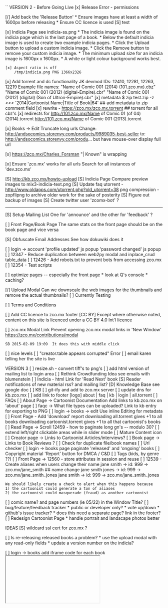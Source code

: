 ``
VERSION 2 - Before Going Live
[x] Release Error - permissions

[/] Add back the 'Release Button'
    * Ensure images have at least a width of 1600px before releasing
    * Ensure CC licence is used
    [S] test

[x] Indicia Page
    see indicia-ss.png
    * The indicia image is found on the indicia page which is the last page of a book.
    * Below the default indicia image is used to create two example indicia pages.
    * Click the Upload button to upload a custom indicia image.
    * Click the Remove button to remove your custom indicia image.
    * The minimum upload size for an indicia image is 1600px x 1600px.
    * A white or light colour background works best.

    [x] Aspect ratio is off
        /tmp/indicia.png PNG 1366x2326

[x] Add torrent and dc functionality
    JK devmod IDs: 12410, 12281, 12263, 12219
    Example file names:
    "Name of Comic 001 (2014) (101.zco.mx).cbz"
    "Name of Comic 001 (2012) (digital-Empire).cbr"
    "Name of Comic 001 (2012) (digital) (Son of Ultron-Empire).cbr"
    [x] metadata
        $ zip test.zip -z <<< '2014|Cartoonist Name|Title of Book|64'   ## add metadata to zip comment field
    [x] rewrite - https://zco.mx/zco.mx.torrent         ## torrent for all cbz's
    [x] redirects for http://101.zco.mx/Name of Comic 01 (of 04) (2014).torrent
                      http://101.zco.mx/Name of Comic 001 (2013).torrent

[x] Books -> Edit
    Truncate long urls
    Change:
    http://andsocomics.storenvy.com/products/9989035-best-seller
    to:
    http://andsocomics.storenvy.com/produ...
    but have mouse-over display full url

[x] https://zco.mx/Charles_Forsman
    "| Known" is wrapping

[x] Ensure 'zco.mx' works for all urls
    Search for all instances of 'dev.zco.mx'

[S] http://kb.zco.mx/howto-upload
[S] Indicia Page
    Compare preview images to mix3-indicia-text.png
[S] Update faq
    utorrent - http://www.oldapps.com/utorrent.php?old_utorrent=38
    png compression - zopflipng
    to archive older work for the sake of posterity
[S] Figure out backup of images
[S] Create twitter user 'zcomx-bot' ?

---

[S] Setup Mailing List
    One for 'announce' and the other for 'feedback' ?

[ ] Front Page/Book Page
    The same stats on the front page should be on the book page and
    vice versa

[S] Obfuscate Email Addresses
    See how dokuwiki does it

[ ] login -> account
    'profile updated' js popup
    'password changed' js popup
[ ] 12347 - Reduce duplication between web2py modal and inplace_crud table_data
[ ] 12426 - Add robots.txt to prevent bots from accessing zco.mx
[ ] 12354 - Test scripts

[ ] optimize pages -- especially the front page
    * look at Q's console
    * caching?

[/] Upload Modal
    Can we downscale the web images for the thumbnails and remove the
    actual thumbnails?
    [ ] Currently Testing

[ ] Terms and Conditions

[ ] Add CC licence to zco.mx footer
                                                 [CC BY]
        Except  where  otherwise noted, content  on this
        site is licenced under a CC BY 4.0 Int'l licence

[ ] zco.mx Modal Link
    Prevent opening zco.mx modal links in 'New Window'
    https://zco.mx/contributions/modal

    SB 2015-02-09 19:09  It does this with middle click

[ ] nice levels
[ ] "creator.table appears corrupted" Error
[ ] email karen telling her the site is live

VERSION 3
[ ] resize.sh - convert tiff's to png's
[ ] add html version of mailing list to login area
[ ] Rethink Crowdfunding Idea
    see emails with blumenstein
[ ] Indicia - html
    Link for 'Read Next' book
[S] Reader notifications of new material
    rss? and mailing list?
[D] Knowledge Base
    see google doc
[ ] KB
    [ ] git-ify and add to zco.mx server
    [ ] update dns for kb.zco.mx
    [ ] add link to footer
        [logo] about | faq | kb | login | all.torrent
    [ ] FAQs
        [ ] About Page -> Cartoonist Documentation
            Add links to kb.zco.mx on 'about' page
        [ ] faqc -> What file types can be uploaded?
            Link to kb entry for exporting to PNG
[ ] login -> books -> edit
    Use inline Editing for metadata
[ ] Front Page - Add 'download' report
    downloading all.torrent gives +1 to all books
    downloading cartoonist.torrent gives +1 to all that cartoonist's books
[ ] Read Page -> Scroll
    12459 - how to paginate long gn's -- modulo 30?
[ ] extend left/right clickable areas while in slider mode
[ ] Mature Content icon
[ ] Creator page -> Links to Cartoonist Articles/interviews?
[ ] Book page -> Links to Book Reviews ?
[ ] Check for duplicate file/book names
[ ] Url checker
[ ] login -> books page
    paginate 'released' and 'ongoing' books
[ ] Copyright material
    'Report' button for DMCA / C&D
[ ] Tags (kids, by genre ??)
[ ] Front Page -> 12560 - store attributes in session and reuse
[ ] 12539 - Create aliases when users change their name
    jane smith -> id: 999 -> zco.mx/jane_smith
    ## name change
    jane smith jones -> id: 999 -> zco.mx/jane_smith_jones
    jane smith -> id: 999 -> zco.mx/jane_smith_jones

    We should likely create a check to alert when this happens because
    1) the cartoonist could generate a ton of aliases
    2) the cartoonist could masquerade (fraud) as another cartoonist
[ ] comic name? and page numbers (ie 05/22) in the Window Title?
[ ] bug/feature/feedback tracker
    * public or developer only?
    * vote up/down
    * github's issue tracker?
    * does this need a separate page?  link in the footer?
[ ] Redesign Cartoonist Page
    * handle portrait and landscape photos better


IDEAS
[S] wildcard ssl cert for zco.mx ?

[ ] Is re-releasing released books a problem?
    * use the upload modal with any read-only fields
    * update a version number on the indicia?

[ ] login -> books
    add iframe code for each book
    <embed/>
    <iframe/>
    SB 2014-08-29 11:24  This needs more thought

[-] Guided view using Perfect Viewer ?
    The main dev, Lin Rookie (rookiestudio@gmail.com), suggests guided view is
    possible with opencv but he believes the feature is not useful and it is a
    low priority.  He said the source is closed and he does not take bounties
    towards new features.

[ ] bio and book description - wikipedia api?
    https://github.com/goldsmith/Wikipedia          ## wikipedia api

[ ] user comments? - disqus api? reddit api?
    * cartoonist chooses comments to form a digital letters page?
[ ] how best to promote micro-publishers and things like the Muster List
[ ] site for original art?
[ ] youtube/google hangout - drawing of a page live ?
[ ] RDFa-html meta
    https://wiki.creativecommons.org/Frequently_Asked_Questions#What_does_it_mean_that_Creative_Commons_licenses_are_.22machine-readable.22.3F
    http://www.w3.org/TR/html-rdfa/
[ ] RiP!: remix torrent ?
[ ] Social media links other than on the indicia ??
[ ] Read Page
    Navigate with mouse scroll as well ?
    http://geekwagon.net/projects/xkcd1190/
    h-scroll - http://danielschafferbrooklyncomics.com/books/uncategorized/all-you-need/
    2-page slider ?
``
# vim:set ft=dm:
